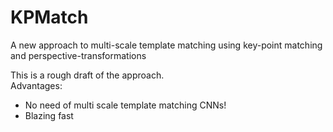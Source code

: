 # KPMatch
A new approach to multi-scale template matching using key-point matching and perspective-transformations    

This is a rough draft of the approach.    
Advantages:    
* No need of multi scale template matching CNNs!    
* Blazing fast
